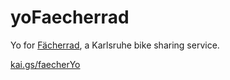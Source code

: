 yoFaecherrad
============

Yo for [Fächerrad](http://faecherrad.de), a Karlsruhe bike sharing service.

[kai.gs/faecherYo](http://www.kai.gs/faecherYo)
